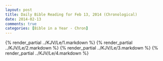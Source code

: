 ```yaml
---
layout: post
title: Daily Bible Reading for Feb 13, 2014 (Chronological)
date: 2014-02-13
comments: true
categories: [Bible in a Year - Chron]
---
```

{% render_partial ../KJV/Le/1.markdown %}
{% render_partial ../KJV/Le/2.markdown %}
{% render_partial ../KJV/Le/3.markdown %}
{% render_partial ../KJV/Le/4.markdown %}
